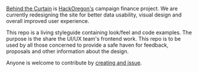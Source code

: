 
[Behind the Curtain](http://behindthecurtain.hackoregon.com/) is [HackOregon's](http://www.hackoregon.org/) campaign finance project. We are currently redesigning the site for better data usability, visual design and overall improved user experience.


This repo is a living styleguide containing look/feel and code examples. The purpose is the share the UI/UX team's frontend work. This repo is to be used by all those concerned to provide a safe haven for feedback, proposals and other information about the design.

Anyone is welcome to contribute by [creating and issue](https://github.com/hackoregon/btc-styleguide/issues).

